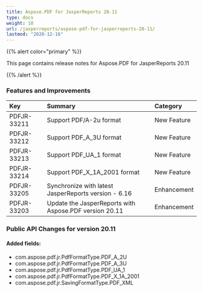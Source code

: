 ```yaml
---
title: Aspose.PDF for JasperReports 20.11
type: docs
weight: 10
url: /jasperreports/aspose-pdf-for-jasperreports-20-11/
lastmod: "2020-12-16"
---
```




{{% alert color="primary" %}}

This page contains release notes for Aspose.PDF for JasperReports 20.11

{{% /alert %}}
### **Features and Improvements**

|**Key**|**Summary**|**Category**|
| :- | :- | :- |
|PDFJR-33211|Support PDF/A-2u format|New Feature|
|PDFJR-33212|Support PDF_A_3U format|New Feature|
|PDFJR-33213|Support PDF_UA_1 format|New Feature|
|PDFJR-33214|Support PDF_X_1A_2001 format|New Feature|
|PDFJR-33205|Synchronize with latest JasperReports version - 6.16|Enhancement|
|PDFJR-33203|Update the JasperReports with Aspose.PDF version 20.11|Enhancement|
### **Public API Changes for version 20.11**
#### **Added fields:**

- com.aspose.pdf.jr.PdfFormatType.PDF_A_2U
- com.aspose.pdf.jr.PdfFormatType.PDF_A_3U
- com.aspose.pdf.jr.PdfFormatType.PDF_UA_1
- com.aspose.pdf.jr.PdfFormatType.PDF_X_1A_2001
- com.aspose.pdf.jr.SavingFormatType.PDF_XML


